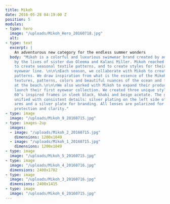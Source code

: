 ```yaml
---
title: Mikoh
date: 2016-05-28 04:19:00 Z
position: 5
modules:
- type: hero
  image: "/uploads/Mikoh_Hero_20160718.jpg"
  alt: 
- type: text
  excerpt: |
    An adventurous new category for the endless summer wonders
  body: "Mikoh is a colorful and luxurious swimwear brand created by and inspired
    by the lives of sister duo Oleema and Kalani Miller. Mikoh reached out to Paradise
    to create seasonal textile patterns, and to create styles for their introductory
    eyewear line. \n\n\nEach season, we collaborate with Mikoh to create 5-10 swimwear
    patterns. We draw inspiration from what is the essence of the Mikoh brand: the
    textures, patterns, colors and beautiful nuances of the ocean and flora found
    at the beach.\n\n\nWe also worked with Mikoh to expand their product line, and
    launch their first eyewear collection. We created three unique styles: two bold,
    60’s inspired frames in sleek black, khaki and beige acetate. The glasses were
    unified with consistent details: silver plating on the left side of the sunglass
    arms and a silver plate for branding. All lenses are polarized for maximum UV
    protection and clarity."
- type: image
  image: "/uploads/Mikoh_9_20160715.jpg"
- type: images-2up
  images:
  - image: "/uploads/Mikoh_2_20160715.jpg"
    dimensions: 1200x1049
  - image: "/uploads/Mikoh_1_20160715.jpg"
    dimensions: 1200x1049
- type: image
  image: "/uploads/Mikoh_5_20160715.jpg"
- type: image
  image: "/uploads/Mikoh_4_20160716.jpg"
  dimensions: 2400x1702
- type: image
  image: "/uploads/Mikoh_3_20160716.jpg"
  dimensions: 2400x1415
- type: image
  image: "/uploads/Mikoh_6_20160715.jpg"
---
```


